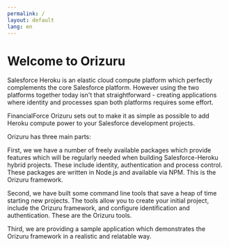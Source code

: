 ```yaml
---
permalink: /
layout: default
lang: en
---
```


# Welcome to Orizuru

Salesforce Heroku is an elastic cloud compute platform which perfectly complements the core Salesforce platform. However using the two platforms together today isn't that straightforward - creating applications where identity and processes span both platforms requires some effort.

FinancialForce Orizuru sets out to make it as simple as possible to add Heroku compute power to your Salesforce development projects.

Orizuru has three main parts:

First, we we have a number of freely available packages which provide features which will be regularly needed when building Salesforce-Heroku hybrid projects. These include identity, authentication and process control. These packages are written in Node.js and available via NPM. This is the Orizuru framework.

Second, we have built some command line tools that save a heap of time starting new projects. The tools allow you to create your initial project, include the Orizuru framework, and configure identification and authentication. These are the Orizuru tools.

Third, we are providing a sample application which demonstrates the Orizuru framework in a realistic and relatable way.
